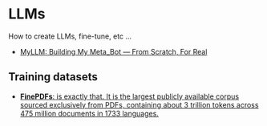 # LLMs

How to create LLMs, fine-tune, etc ... 

- [ MyLLM: Building My Meta_Bot — From Scratch, For Real](https://github.com/silvaxxx1/MyLLM/tree/main)


## Training datasets

- [__FinePDFs__: is exactly that. It is the largest publicly available corpus sourced exclusively from PDFs, containing about 3 trillion tokens across 475 million documents in 1733 languages.](https://huggingface.co/datasets/HuggingFaceFW/finepdfs)
